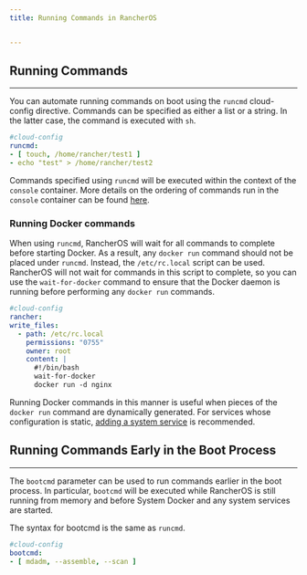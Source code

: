 ```yaml
---
title: Running Commands in RancherOS


---
```


## Running Commands
---

You can automate running commands on boot using the `runcmd` cloud-config directive. Commands can be specified as either a list or a string. In the latter case, the command is executed with `sh`.

```yaml
#cloud-config
runcmd:
- [ touch, /home/rancher/test1 ]
- echo "test" > /home/rancher/test2
```

Commands specified using `runcmd` will be executed within the context of the `console` container. More details on the ordering of commands run in the `console` container can be found [here]({{page.baseurl}}/system-services/built-in-system-services/#console).

### Running Docker commands

When using `runcmd`, RancherOS will wait for all commands to complete before starting Docker. As a result, any `docker run` command should not be placed under `runcmd`. Instead, the `/etc/rc.local` script can be used. RancherOS will not wait for commands in this script to complete, so you can use the `wait-for-docker` command to ensure that the Docker daemon is running before performing any `docker run` commands.

```yaml
#cloud-config
rancher:
write_files:
  - path: /etc/rc.local
    permissions: "0755"
    owner: root
    content: |
      #!/bin/bash
      wait-for-docker
      docker run -d nginx
```

Running Docker commands in this manner is useful when pieces of the `docker run` command are dynamically generated. For services whose configuration is static, [adding a system service]({{page.baseurl}}/system-services/adding-system-services/) is recommended.

## Running Commands Early in the Boot Process
---

The `bootcmd` parameter can be used to run commands earlier in the boot process. In particular, `bootcmd` will be executed while RancherOS is still running from memory and before System Docker and any system services are started.

The syntax for bootcmd is the same as `runcmd`.

```yaml
#cloud-config
bootcmd:
- [ mdadm, --assemble, --scan ]
```
